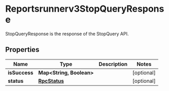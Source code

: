 

# Reportsrunnerv3StopQueryResponse

StopQueryResponse is the response of the StopQuery API.

## Properties

| Name | Type | Description | Notes |
|------------ | ------------- | ------------- | -------------|
|**isSuccess** | **Map&lt;String, Boolean&gt;** |  |  [optional] |
|**status** | [**RpcStatus**](RpcStatus.md) |  |  [optional] |



